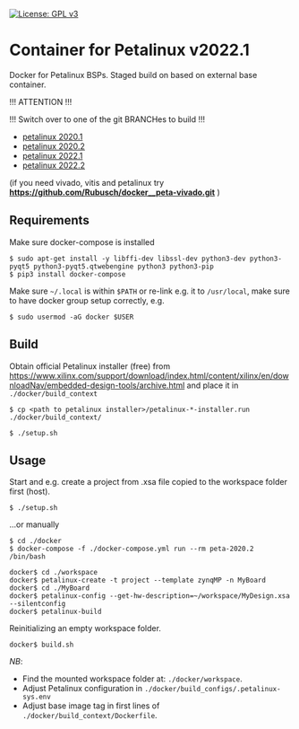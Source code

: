 [![License: GPL v3](https://img.shields.io/badge/License-GPL%20v3-blue.svg)](https://www.gnu.org/licenses/gpl-3.0.html)

# Container for Petalinux v2022.1

Docker for Petalinux BSPs. Staged build on based on external base container.  

!!! ATTENTION !!!  

!!! Switch over to one of the git BRANCHes to build !!! 

- [petalinux 2020.1](https://github.com/Rubusch/docker__petalinux/tree/peta2020.1-20230501)
- [petalinux 2020.2](https://github.com/Rubusch/docker__petalinux/tree/peta2020.2-20230501)
- [petalinux 2022.1](https://github.com/Rubusch/docker__petalinux/tree/peta2022.1-20230501)
- [petalinux 2022.2](https://github.com/Rubusch/docker__petalinux/tree/peta2022.2-20230501)
 
(if you need vivado, vitis and petalinux try **https://github.com/Rubusch/docker__peta-vivado.git** )  


## Requirements

Make sure docker-compose is installed  
```
$ sudo apt-get install -y libffi-dev libssl-dev python3-dev python3-pyqt5 python3-pyqt5.qtwebengine python3 python3-pip
$ pip3 install docker-compose
```
Make sure ``~/.local`` is within ``$PATH`` or re-link e.g. it to ``/usr/local``, make sure to have docker group setup correctly, e.g.  
```
$ sudo usermod -aG docker $USER
```


## Build

Obtain official Petalinux installer (free) from https://www.xilinx.com/support/download/index.html/content/xilinx/en/downloadNav/embedded-design-tools/archive.html
and place it in ``./docker/build_context``   

```
$ cp <path to petalinux installer>/petalinux-*-installer.run ./docker/build_context/

$ ./setup.sh
```


## Usage

Start and e.g. create a project from .xsa file copied to the workspace folder first (host).  
```
$ ./setup.sh
```

...or manually   
```
$ cd ./docker
$ docker-compose -f ./docker-compose.yml run --rm peta-2020.2 /bin/bash

docker$ cd ./workspace
docker$ petalinux-create -t project --template zynqMP -n MyBoard
docker$ cd ./MyBoard
docker$ petalinux-config --get-hw-description=~/workspace/MyDesign.xsa --silentconfig
docker$ petalinux-build
```

Reinitializing an empty workspace folder.  
```
docker$ build.sh
```

*NB*:  
  - Find the mounted workspace folder at: ``./docker/workspace``.  
  - Adjust Petalinux configuration in ``./docker/build_configs/.petalinux-sys.env``  
  - Adjust base image tag in first lines of ``./docker/build_context/Dockerfile``.  
